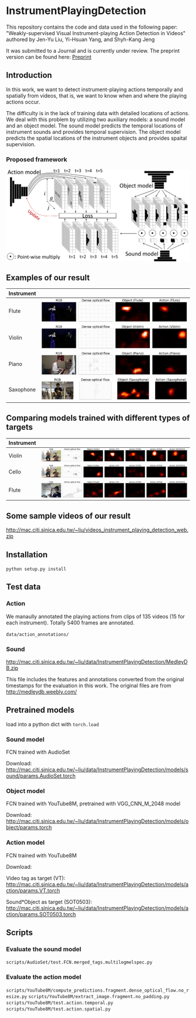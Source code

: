InstrumentPlayingDetection
==========================

This repository contains the code and data used in the following paper:
"Weakly-supervised Visual Instrument-playing Action Detection in Videos" authored by Jen-Yu Liu, Yi-Hsuan Yang, and Shyh-Kang Jeng

It was submitted to a Journal and is currently under review. The preprint version can be found here: [Preprint](files/preprint.pdf)


## Introduction
In this work, we want to detect instrument-playing actions temporally and spatially from videos, that is, we want to know when and where the playing actions occur.

The difficulty is in the lack of training data with detailed locations of actions. We deal with this problem by utilizing two auxiliary models: a sound model and an object model. The sound model predicts the temporal locations of instrument sounds and provides temporal supervision. The object model predicts the spatial locations of the instrument objects and provides spaital supervision.

### Proposed framework
<p align="center">
    <img src="doc/img/framework_SOT_v2.png", width="750">
</p>

## Examples of our result

| Instrument |       |
| ---------- | ----- |
| Flute      | ![](doc/img/heat_maps/d3J_aYbTaEE__Flute.gif) |
| Violin     | ![](doc/img/heat_maps/d3J_aYbTaEE__Violin.gif) |
| Piano      | ![](doc/img/heat_maps/BAieBB1yhfw__Piano.gif) |
| Saxophone  | ![](doc/img/heat_maps/_mpZqTZxJrU__Saxophone.gif)|


## Comparing models trained with different types of targets

| Instrument |       |
| ---------- | ----- |
| Violin     | ![](doc/img/heat_maps/compare_2G2VaBX24So__Violin.gif) |
| Cello      | ![](doc/img/heat_maps/compare_2G2VaBX24So__Cello.gif) |
| Flute      | ![](doc/img/heat_maps/compare_55_RhFOyRgk__Flute.gif)|


## Some sample videos of our result
http://mac.citi.sinica.edu.tw/~liu/videos_instrument_playing_detection_web.zip


## Installation

`python setup.py install`

## Test data

### Action
We manaully annotated the playing actions from clips of 135 videos (15 for each instrument). Totally 5400 frames are annotated.

`data/action_annotations/`

### Sound
http://mac.citi.sinica.edu.tw/~liu/data/InstrumentPlayingDetection/MedleyDB.zip

This file includes the features and annotations converted from the original timestamps for the evaluation in this work. The original files are from http://medleydb.weebly.com/


## Pretrained models
load into a python dict with `torch.load`

### Sound model
FCN trained with AudioSet

Download:
http://mac.citi.sinica.edu.tw/~liu/data/InstrumentPlayingDetection/models/sound/params.AudioSet.torch


### Object model
FCN trained with YouTube8M, pretrained with VGG_CNN_M_2048 model

Download:
http://mac.citi.sinica.edu.tw/~liu/data/InstrumentPlayingDetection/models/object/params.torch

### Action model
FCN trained with YouTube8M

Download:

Video tag as target (VT):
http://mac.citi.sinica.edu.tw/~liu/data/InstrumentPlayingDetection/models/action/params.VT.torch

Sound*Object as target (SOT0503):
http://mac.citi.sinica.edu.tw/~liu/data/InstrumentPlayingDetection/models/action/params.SOT0503.torch

## Scripts

### Evaluate the sound model
`scripts/AudioSet/test.FCN.merged_tags.multilogmelspec.py`


### Evaluate the action model
`scripts/YouTube8M/compute_predictions.fragment.dense_optical_flow.no_resize.py`
`scripts/YouTube8M/extract_image.fragment.no_padding.py`
`scripts/YouTube8M/test.action.temporal.py`
`scripts/YouTube8M/test.action.spatial.py`
